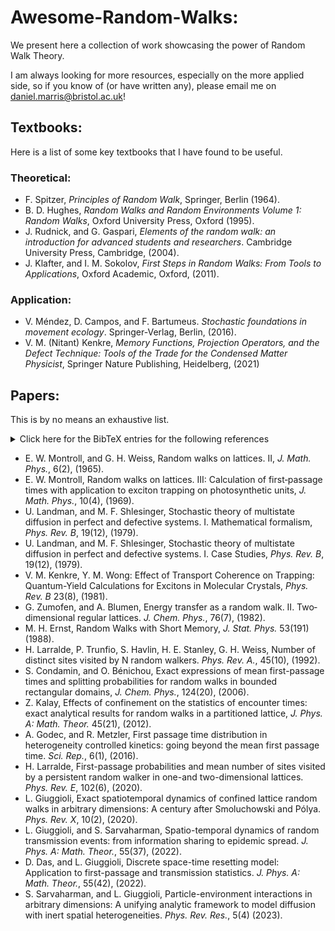 # Awesome-Random-Walks:
We present here a collection of work showcasing the power of Random Walk Theory. 

I am always looking for more resources, especially on the more applied side, so if you know of (or have written any), please email me on daniel.marris@bristol.ac.uk!

## Textbooks:
Here is a list of some key textbooks that I have found to be useful.
### Theoretical:
+ F. Spitzer, *Principles of Random Walk*, Springer, Berlin (1964).
+ B. D. Hughes, *Random Walks and Random Environments Volume 1: Random Walks*, Oxford University Press, Oxford (1995).
+ J. Rudnick, and G. Gaspari, *Elements of the random walk: an introduction for advanced students and researchers*. Cambridge University Press, Cambridge, (2004).
+ J. Klafter, and I. M. Sokolov, *First Steps in Random Walks: From Tools to Applications*, Oxford Academic, Oxford, (2011).

### Application:
+ V. Méndez, D. Campos, and F. Bartumeus. *Stochastic foundations in movement ecology*. Springer-Verlag, Berlin, (2016).
+ V. M. (Nitant) Kenkre, *Memory Functions, Projection Operators, and the Defect Technique: Tools of the Trade for the Condensed Matter Physicist*, Springer Nature Publishing, Heidelberg, (2021)

## Papers: 
This is by no means an exhaustive list.

<details>
<summary>Click here for the BibTeX entries for the following references </summary>
<br>
@article{montroll1965random,<br>
&nbsp;&nbsp;&nbsp; title={Random walks on lattices. II}, <br>
&nbsp;&nbsp;&nbsp; author={Montroll, Elliott W and Weiss, George H},<br>
&nbsp;&nbsp;&nbsp; journal={Journal of Mathematical Physics},<br>
&nbsp;&nbsp;&nbsp; volume={6},<br>
&nbsp;&nbsp;&nbsp; number={2},<br>
&nbsp;&nbsp;&nbsp; pages={167--181},<br>
&nbsp;&nbsp;&nbsp; year={1965},<br>
&nbsp;&nbsp;&nbsp; publisher={American Institute of Physics}<br>
}

@article{montroll1969random,<br>
&nbsp;&nbsp;&nbsp; title={Random walks on lattices. III. Calculation of first-passage times with application to exciton trapping on photosynthetic units},<br>
&nbsp;&nbsp;&nbsp; author={Montroll, Elliott W},<br>
&nbsp;&nbsp;&nbsp; journal={Journal of Mathematical Physics},<br>
&nbsp;&nbsp;&nbsp; volume={10},<br>
&nbsp;&nbsp;&nbsp; number={4},<br>
&nbsp;&nbsp;&nbsp; pages={753--765},<br>
&nbsp;&nbsp;&nbsp; year={1969},<br>
&nbsp;&nbsp;&nbsp; publisher={American Institute of Physics} }<br>
}

@article{landman1979stochastic,<br>
&nbsp;&nbsp;&nbsp; title={Stochastic theory of multistate diffusion in perfect and defective systems. I. Mathematical formalism},<br>
&nbsp;&nbsp;&nbsp; author={Landman, Uzi and Shlesinger, Michael F},<br>
&nbsp;&nbsp;&nbsp; journal={Physical Review B},<br>
&nbsp;&nbsp;&nbsp; volume={19},<br>
&nbsp;&nbsp;&nbsp; number={12},<br>
&nbsp;&nbsp;&nbsp; pages={6207},<br>
&nbsp;&nbsp;&nbsp; year={1979},<br>
&nbsp;&nbsp;&nbsp; publisher={APS}<br>
}

@article{kenkre1981effect,<br>
&nbsp;&nbsp;&nbsp; title={Effect of transport coherence on trapping: Quantum-yield calculations for excitons in molecular crystals},<br>
&nbsp;&nbsp;&nbsp; author={Kenkre, VM and Wong, YM},<br>      
&nbsp;&nbsp;&nbsp; journal={Physical Review B},<br>
&nbsp;&nbsp;&nbsp; volume={23},<br>
&nbsp;&nbsp;&nbsp; number={8},<br>
&nbsp;&nbsp;&nbsp; pages={3748},<br>
&nbsp;&nbsp;&nbsp; year={1981},<br>
&nbsp;&nbsp;&nbsp; publisher={APS}<br>
}

@article{zumofen1982energy,<br>
&nbsp;&nbsp;&nbsp; title={Energy transfer as a random walk. II. Two-dimensional regular lattices},<br>
&nbsp;&nbsp;&nbsp; author={Zumofen, Gert and Blumen, Alexander},<br>
&nbsp;&nbsp;&nbsp; journal={The Journal of Chemical Physics},<br>
&nbsp;&nbsp;&nbsp; volume={76},<br>
&nbsp;&nbsp;&nbsp; number={7},<br>
&nbsp;&nbsp;&nbsp; pages={3713--3731},<br>
&nbsp;&nbsp;&nbsp; year={1982},<br>
&nbsp;&nbsp;&nbsp; publisher={American Institute of Physics}<br>
}

@article{ernst1988random,<br>
&nbsp;&nbsp;&nbsp; title={Random walks with short memory},<br>&nbsp;&nbsp;&nbsp; author={Ernst, Matthieu H},<br>
&nbsp;&nbsp;&nbsp; journal={Journal of statistical physics},<br>
&nbsp;&nbsp;&nbsp; volume={53},<br>
&nbsp;&nbsp;&nbsp; pages={191--201},<br>
&nbsp;&nbsp;&nbsp; year={1988},<br>
&nbsp;&nbsp;&nbsp; <br>
&nbsp;&nbsp;&nbsp; publisher={Springer}<br>
}

@article{larralde1992number,<br>
&nbsp;&nbsp;&nbsp; title={Number of distinct sites visited by 
N random walkers},<br>
&nbsp;&nbsp;&nbsp; author={Larralde, Hernan and Trunfio, Paul 
and Havlin, Shlomo and Stanley, H Eugene and Weiss, George H},<br>
&nbsp;&nbsp;&nbsp; journal={Physical Review A},<br>
&nbsp;&nbsp;&nbsp; volume={45},<br>
&nbsp;&nbsp;&nbsp; number={10},<br>
&nbsp;&nbsp;&nbsp; pages={7128},<br>
&nbsp;&nbsp;&nbsp; year={1992},<br>
&nbsp;&nbsp;&nbsp; publisher={APS}<br>
}

@article{condamin2006exact,<br>
&nbsp;&nbsp;&nbsp; title={Exact expressions of mean first-passage times and splitting probabilities for random walks in bounded rectangular domains},<br>
&nbsp;&nbsp;&nbsp; author={Condamin, S and B{'e}nichou, O},<br>
&nbsp;&nbsp;&nbsp; journal={The Journal of chemical physics},<br>
&nbsp;&nbsp;&nbsp; volume={124},<br>
&nbsp;&nbsp;&nbsp; number={20},<br>
&nbsp;&nbsp;&nbsp; pages={206103},<br>
&nbsp;&nbsp;&nbsp; year={2006},<br>
&nbsp;&nbsp;&nbsp; publisher={American Institute of Physics}<br>
}

@article{kalay2012effects,<br>
&nbsp;&nbsp;&nbsp; title={Effects of confinement on the statistics of encounter times: exact analytical results for random walks in a partitioned lattice},<br>       
&nbsp;&nbsp;&nbsp; author={Kalay, Ziya},<br>
&nbsp;&nbsp;&nbsp; journal={Journal of Physics A: Mathematical and Theoretical},<br>
&nbsp;&nbsp;&nbsp; volume={45},<br>
&nbsp;&nbsp;&nbsp; number={21},<br>
&nbsp;&nbsp;&nbsp; pages={215001},<br>
&nbsp;&nbsp;&nbsp; year={2012},<br>
&nbsp;&nbsp;&nbsp; publisher={IOP Publishing}<br>
}

@article{godec2016first,<br>
&nbsp;&nbsp;&nbsp; title={First passage time distribution in heterogeneity controlled kinetics: going beyond the mean first passage time},<br>
&nbsp;&nbsp;&nbsp; author={Godec, Alja{♂{z}} and Metzler, Ralf},<br>
&nbsp;&nbsp;&nbsp; journal={Scientific reports},<br>
&nbsp;&nbsp;&nbsp; volume={6},<br>
&nbsp;&nbsp;&nbsp; number={1},<br>
&nbsp;&nbsp;&nbsp; pages={20349},<br>
&nbsp;&nbsp;&nbsp; year={2016},<br>
&nbsp;&nbsp;&nbsp; publisher={Nature Publishing Group UK London}<br>
}

@article{larralde2020first,<br>
&nbsp;&nbsp;&nbsp; title={First-passage probabilities and mean number of sites visited by a persistent random walker in one-and two-dimensional lattices},<br>        
&nbsp;&nbsp;&nbsp; author={Larralde, Hern{'a}n},<br>
&nbsp;&nbsp;&nbsp; journal={Physical Review E},<br>
&nbsp;&nbsp;&nbsp; volume={102},<br>
&nbsp;&nbsp;&nbsp; number={6},<br>
&nbsp;&nbsp;&nbsp; pages={062129},<br>
&nbsp;&nbsp;&nbsp; year={2020},<br>
&nbsp;&nbsp;&nbsp; publisher={APS}<br>
}

@article{giuggioli2020exact,<br>
&nbsp;&nbsp;&nbsp; title={Exact spatiotemporal dynamics of confined lattice random 
walks in arbitrary dimensions: A century after Smoluchowski and P{'o}lya},<br>     
&nbsp;&nbsp;&nbsp; author={Giuggioli, Luca},<br>
&nbsp;&nbsp;&nbsp; journal={Physical Review X},<br>
&nbsp;&nbsp;&nbsp; volume={10},<br>
&nbsp;&nbsp;&nbsp; number={2},<br>
&nbsp;&nbsp;&nbsp; pages={021045},<br>
&nbsp;&nbsp;&nbsp; year={2020},<br>
&nbsp;&nbsp;&nbsp; publisher={APS}<br>
}

@article{giuggioli2022spatio,<br>
&nbsp;&nbsp;&nbsp; title={Spatio-temporal dynamics of random transmission events: from information sharing to epidemic spread},<br>
&nbsp;&nbsp;&nbsp; author={Giuggioli, Luca and Sarvaharman, Seeralan},<br>
&nbsp;&nbsp;&nbsp; journal={Journal of Physics A: Mathematical and Theoretical},<br>
&nbsp;&nbsp;&nbsp; volume={55},<br>
&nbsp;&nbsp;&nbsp; number={37},<br>
&nbsp;&nbsp;&nbsp; pages={375005},<br>
&nbsp;&nbsp;&nbsp; year={2022},<br>
&nbsp;&nbsp;&nbsp; publisher={IOP Publishing}<br>
}

@article{das2022discrete,<br>
&nbsp;&nbsp;&nbsp; title={Discrete space-time resetting model: Application to first-passage and transmission statistics},<br>
&nbsp;&nbsp;&nbsp; author={Das, Debraj and Giuggioli, Luca},<br>
&nbsp;&nbsp;&nbsp; journal={Journal of Physics A: Mathematical and Theoretical},<br>
&nbsp;&nbsp;&nbsp; volume={55},<br>
&nbsp;&nbsp;&nbsp; number={42},<br>
&nbsp;&nbsp;&nbsp; pages={424004},<br>
&nbsp;&nbsp;&nbsp; year={2022},<br>
&nbsp;&nbsp;&nbsp; publisher={IOP Publishing}<br>
}


@article{sarvaharman2023particle,<br>
&nbsp;&nbsp;&nbsp; title={Particle-environment interactions in arbitrary dimensions: A unifying analytic framework to model diffusion with inert spatial heterogeneities},<br>
&nbsp;&nbsp;&nbsp; author={Sarvaharman, Seeralan and Giuggioli, Luca},<br>
&nbsp;&nbsp;&nbsp; journal={Physical Review Research},<br>
&nbsp;&nbsp;&nbsp; volume={5},<br>
&nbsp;&nbsp;&nbsp; number={4},<br>
&nbsp;&nbsp;&nbsp; pages={043281},<br>
&nbsp;&nbsp;&nbsp; year={2023},<br>
&nbsp;&nbsp;&nbsp; publisher={APS}<br>
}

</details>

+ E. W. Montroll, and G. H. Weiss, Random walks on lattices. II, *J. Math. Phys.*, 6(2), (1965).
+ E. W. Montroll, Random walks on lattices. III: Calculation of first‐passage times with application to exciton trapping on photosynthetic units, *J. Math. Phys.*, 10(4), (1969).
+ U. Landman, and M. F. Shlesinger, Stochastic theory of multistate diffusion in perfect and defective systems. I. Mathematical formalism, *Phys. Rev. B*, 19(12), (1979).
+ U. Landman, and M. F. Shlesinger, Stochastic theory of multistate diffusion in perfect and defective systems. I. Case Studies, *Phys. Rev. B*, 19(12), (1979).
+ V. M. Kenkre, Y. M. Wong: Effect of Transport Coherence on Trapping: Quantum-Yield Calculations for Excitons in Molecular Crystals, *Phys. Rev. B* 23(8), (1981).
+ G. Zumofen, and A. Blumen, Energy transfer as a random walk. II. Two‐dimensional regular lattices. *J. Chem. Phys.*, 76(7), (1982).
+ M. H. Ernst, Random Walks with Short Memory, *J. Stat. Phys.* 53(191) (1988).
+ H. Larralde, P. Trunfio, S. Havlin, H. E. Stanley, G. H. Weiss, Number of distinct sites visited by N random walkers. *Phys. Rev. A.*, 45(10), (1992).
+ S. Condamin, and O. Bénichou, Exact expressions of mean first-passage times and splitting probabilities for random walks in bounded rectangular domains, *J. Chem. Phys.*, 124(20), (2006).
+ Z. Kalay, Effects of confinement on the statistics of encounter times: exact analytical results for random walks in a partitioned lattice, *J. Phys. A: Math. Theor.* 45(21), (2012).
+ A. Godec, and R. Metzler, First passage time distribution in heterogeneity controlled kinetics: going beyond the mean first passage time. *Sci. Rep.*, 6(1), (2016).
+ H. Larralde, First-passage probabilities and mean number of sites visited by a persistent random walker in one-and two-dimensional lattices. *Phys. Rev. E*, 102(6),  (2020). 
+ L. Giuggioli, Exact spatiotemporal dynamics of confined lattice random walks in arbitrary dimensions: A century after Smoluchowski and Pólya. *Phys. Rev. X*, 10(2), (2020). 
+ L. Giuggioli, and S. Sarvaharman, Spatio-temporal dynamics of random transmission events: from information sharing to epidemic spread. *J. Phys. A: Math. Theor.*, 55(37), (2022).
+ D. Das, and L. Giuggioli, Discrete space-time resetting model: Application to first-passage and transmission statistics. *J. Phys. A: Math. Theor.*, 55(42), (2022).
+ S. Sarvaharman, and L. Giuggioli, Particle-environment interactions in arbitrary dimensions: A unifying analytic framework to model diffusion with inert spatial heterogeneities. *Phys. Rev. Res.*, 5(4) (2023).
